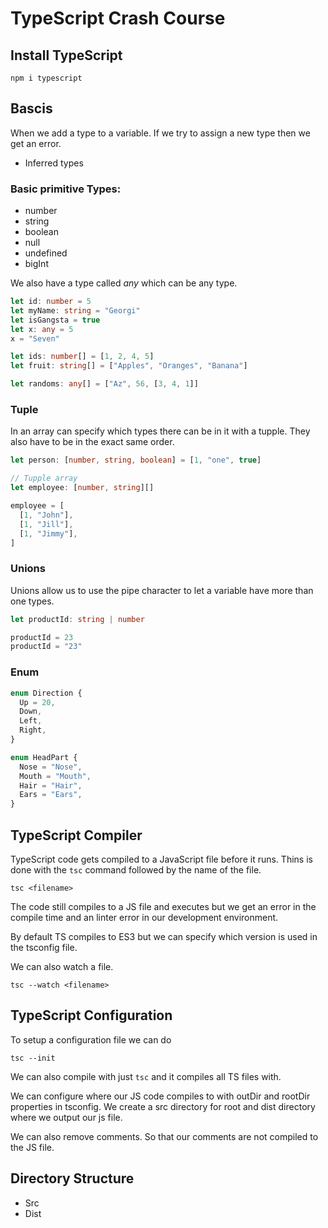 # TypeScript Crash Course

## Install TypeScript

```
npm i typescript
```

## Bascis

When we add a type to a variable. If we try to assign a new type then we get an error.

- Inferred types

### Basic primitive Types:

- number
- string
- boolean
- null
- undefined
- bigInt

We also have a type called _any_ which can be any type.

```typescript
let id: number = 5
let myName: string = "Georgi"
let isGangsta = true
let x: any = 5
x = "Seven"

let ids: number[] = [1, 2, 4, 5]
let fruit: string[] = ["Apples", "Oranges", "Banana"]

let randoms: any[] = ["Az", 56, [3, 4, 1]]
```

### Tuple

In an array can specify which types there can be in it with a tupple. They also have to be in the exact same order.

```typescript
let person: [number, string, boolean] = [1, "one", true]

// Tupple array
let employee: [number, string][]

employee = [
  [1, "John"],
  [1, "Jill"],
  [1, "Jimmy"],
]
```

### Unions

Unions allow us to use the pipe character to let a variable have more than one types.

```typescript
let productId: string | number

productId = 23
productId = "23"
```

### Enum

```typescript
enum Direction {
  Up = 20,
  Down,
  Left,
  Right,
}

enum HeadPart {
  Nose = "Nose",
  Mouth = "Mouth",
  Hair = "Hair",
  Ears = "Ears",
}
```

## TypeScript Compiler

TypeScript code gets compiled to a JavaScript file before it runs. Thins is done with the `tsc` command followed by the name of the file.

```
tsc <filename>
```

The code still compiles to a JS file and executes but we get an error in the compile time and an linter error in our development environment.

By default TS compiles to ES3 but we can specify which version is used in the tsconfig file.

We can also watch a file.

```
tsc --watch <filename>
```

## TypeScript Configuration

To setup a configuration file we can do

```
tsc --init
```

We can also compile with just `tsc` and it compiles all TS files with.

We can configure where our JS code compiles to with outDir and rootDir properties in tsconfig. We create a src directory for root and dist directory where we output our js file.

We can also remove comments. So that our comments are not compiled to the JS file.

## Directory Structure

- Src
- Dist
